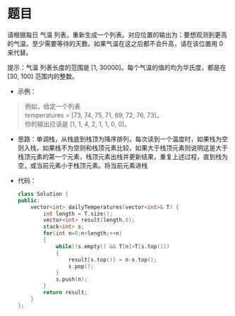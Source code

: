 # 题目

请根据每日 气温 列表，重新生成一个列表。对应位置的输出为：要想观测到更高的气温，至少需要等待的天数。如果气温在这之后都不会升高，请在该位置用 0 来代替。

提示：气温 列表长度的范围是 [1, 30000]。每个气温的值的均为华氏度，都是在 [30, 100] 范围内的整数。

* 示例：
>例如，给定一个列表<br>
temperatures = [73, 74, 75, 71, 69, 72, 76, 73]，<br>你的输出应该是 [1, 1, 4, 2, 1, 1, 0, 0]。

* 思路：单调栈，从栈底到栈顶为降序排列，每次读到一个温度时，如果栈为空则入栈，如果栈不为空则和栈顶元素比较，如果大于栈顶元素则说明这是大于栈顶元素的第一个元素，栈顶元素出栈并更新结果，重复上述过程，直到栈为空，或当前元素小于栈顶元素。将当前元素进栈


* 代码：
    ```C++
    class Solution {
    public:
        vector<int> dailyTemperatures(vector<int>& T) {
            int length = T.size();
            vector<int> result(length,0);
            stack<int> s;
            for(int n=0;n<length;++n)
            {
                while(!s.empty() && T[n]>T[s.top()])
                {
                    result[s.top()] = n-s.top();
                    s.pop();
                }
                s.push(n);
            }
            return result;       
        }
    };
    ```